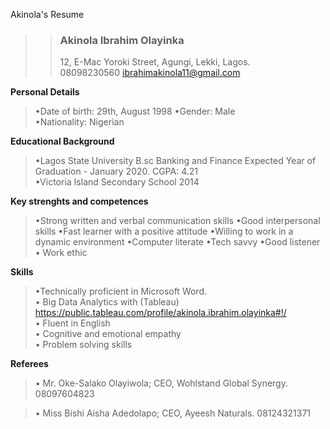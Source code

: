 Akinola's Resume

>>###  **Akinola Ibrahim Olayinka**
>>12, E-Mac Yoroki Street,  Agungi, Lekki, Lagos.               
>> 08098230560
>> ibrahimakinola11@gmail.com

**Personal Details**
> •Date of birth: 29th, August 1998
> •Gender: Male                   
> •Nationality: Nigerian

**Educational Background**
>•Lagos State University     B.sc Banking and Finance     Expected Year of Graduation - January 2020. CGPA: 4.21                                                
>•Victoria Island Secondary School 2014

**Key strenghts and competences**
>•Strong written and verbal communication skills
>•Good interpersonal skills
>•Fast learner with a positive attitude
>•Willing to work in a dynamic environment
>•Computer literate
>•Tech savvy
>•Good listener
>• Work ethic

**Skills**
>•Technically proficient in Microsoft Word.                   
>• Big Data Analytics with (Tableau) <https://public.tableau.com/profile/akinola.ibrahim.olayinka#!/>                   
>• Fluent in English                 
>• Cognitive and emotional empathy                              
>• Problem solving skills

**Referees**
>• Mr. Oke-Salako Olayiwola; CEO, Wohlstand Global Synergy.
08097604823                            

>• Miss Bishi Aisha Adedolapo; CEO, Ayeesh Naturals.
08124321371
